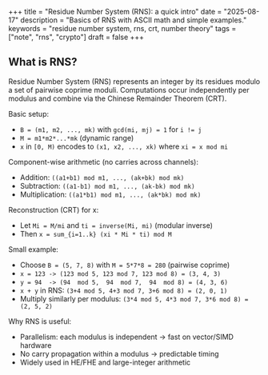 +++
title = "Residue Number System (RNS): a quick intro"
date = "2025-08-17"
description = "Basics of RNS with ASCII math and simple examples."
keywords = "residue number system, rns, crt, number theory"
tags = ["note", "rns", "crypto"]
draft = false
+++

## What is RNS?

Residue Number System (RNS) represents an integer by its residues modulo a set of
pairwise coprime moduli. Computations occur independently per modulus and combine
via the Chinese Remainder Theorem (CRT).

Basic setup:

  - `B = (m1, m2, ..., mk)` with `gcd(mi, mj) = 1` for `i != j`
  - `M = m1*m2*...*mk` (dynamic range)
  - `x` in `[0, M)` encodes to `(x1, x2, ..., xk)` where `xi = x mod mi`

Component-wise arithmetic (no carries across channels):

  - Addition:    `((a1+b1) mod m1, ..., (ak+bk) mod mk)`
  - Subtraction: `((a1-b1) mod m1, ..., (ak-bk) mod mk)`
  - Multiplication: `((a1*b1) mod m1, ..., (ak*bk) mod mk)`

Reconstruction (CRT) for x:

  - Let `Mi = M/mi` and `ti = inverse(Mi, mi)` (modular inverse)
  - Then `x = sum_{i=1..k} (xi * Mi * ti) mod M`

Small example:

  - Choose `B = (5, 7, 8)` with `M = 5*7*8 = 280` (pairwise coprime)
  - `x = 123 -> (123 mod 5, 123 mod 7, 123 mod 8) = (3, 4, 3)`
  - `y = 94  -> (94  mod 5,  94  mod 7,  94  mod 8) = (4, 3, 6)`
  - `x + y` in RNS: `(3+4 mod 5, 4+3 mod 7, 3+6 mod 8) = (2, 0, 1)`
  - Multiply similarly per modulus: `(3*4 mod 5, 4*3 mod 7, 3*6 mod 8) = (2, 5, 2)`

Why RNS is useful:

  - Parallelism: each modulus is independent -> fast on vector/SIMD hardware
  - No carry propagation within a modulus -> predictable timing
  - Widely used in HE/FHE and large-integer arithmetic
